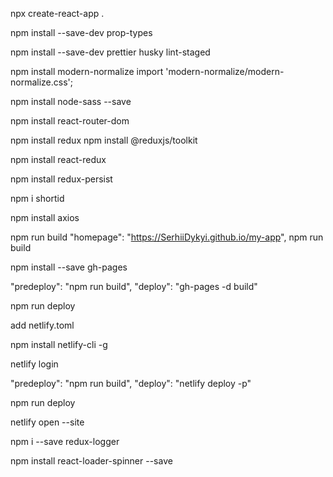 npx create-react-app .

npm install --save-dev prop-types

npm install --save-dev prettier husky lint-staged

<!-- add file -->

npm install modern-normalize import 'modern-normalize/modern-normalize.css';

<!-- to index.js -->

npm install node-sass --save

npm install react-router-dom

npm install redux npm install @reduxjs/toolkit

npm install react-redux

<!-- npm install --save-dev redux-devtools-extension -->

npm install redux-persist

<!-- work with LS -->

npm i shortid

npm install axios

<!--  deploy on git -->

npm run build "homepage": "https://SerhiiDykyi.github.io/my-app", npm run build

npm install --save gh-pages

<!-- scripts add -->

"predeploy": "npm run build", "deploy": "gh-pages -d build"

npm run deploy

<!-- deploy on netlify -->

add netlify.toml

npm install netlify-cli -g

netlify login

<!-- scripts add -->

"predeploy": "npm run build", "deploy": "netlify deploy -p"

npm run deploy

netlify open --site

<!-- loger -->

npm i --save redux-logger

<!-- spiner -->

npm install react-loader-spinner --save
